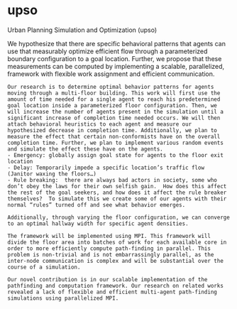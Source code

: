 # upso
Urban Planning Simulation and Optimization (upso)

We hypothesize that there are specific behavioral patterns that agents can use that measurably optimize efficient flow through a parameterized boundary configuration to a goal location. Further, we propose that these measurements can be computed by implementing a scalable, parallelized, framework with flexible work assignment and efficient communication.
	
	Our research is to determine optimal behavior patterns for agents moving through a multi-floor building. This work will first use the amount of time needed for a single agent to reach his predetermined goal location inside a parameterized floor configuration. Then, we will increase the number of agents present in the simulation until a significant increase of completion time needed occurs. We will then attach behavioral heuristics to each agent and measure our hypothesized decrease in completion time. Additionally, we plan to measure the effect that certain non-conformists have on the overall completion time. Further, we plan to implement various random events and simulate the effect these have on the agents.
    - Emergency: globally assign goal state for agents to the floor exit location
    - Delay: Temporarily impede a specific location’s traffic flow (Janitor waxing the floors…)
    - Rule breaking:  there are always bad actors in society, some who don’t obey the laws for their own selfish gain.  How does this affect the rest of the goal seekers, and how does it affect the rule breaker themselves?  To simulate this we create some of our agents with their normal “rules” turned off and see what behavior emerges.  

	Additionally, through varying the floor configuration, we can converge to an optimal hallway width for specific agent densities.

	The framework will be implemented using MPI. This framework will divide the floor area into batches of work for each available core in order to more efficiently compute path-finding in parallel. This problem is non-trivial and is not embarrassingly parallel, as the inter-node communication is complex and will be substantial over the course of a simulation.

	Our novel contribution is in our scalable implementation of the pathfinding and computation framework. Our research on related works revealed a lack of flexible and efficient multi-agent path-finding simulations using parallelized MPI. 
